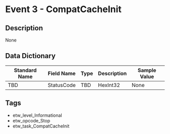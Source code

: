 # Event 3 - CompatCacheInit

## Description
None

## Data Dictionary
|Standard Name|Field Name|Type|Description|Sample Value|
|---|---|---|---|---|
|TBD|StatusCode|TBD|HexInt32|None|None|

## Tags
* etw_level_Informational
* etw_opcode_Stop
* etw_task_CompatCacheInit